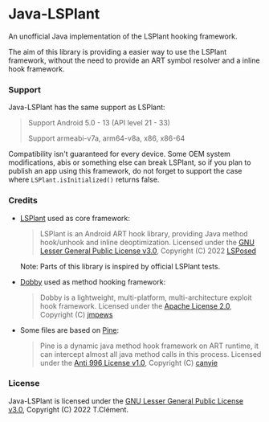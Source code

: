 # Java-LSPlant
An unofficial Java implementation of the LSPlant hooking framework.

The aim of this library is providing a easier way to use the LSPlant framework, without the need to 
provide an ART symbol resolver and a inline hook framework.

### Support
Java-LSPlant has the same support as LSPlant:
> Support Android 5.0 - 13 (API level 21 - 33)
> 
> Support armeabi-v7a, arm64-v8a, x86, x86-64

Compatibility isn't guaranteed for every device. Some OEM system modifications, abis or something
else can break LSPlant, so if you plan to publish an app using this framework, do not forget to
support the case where `LSPlant.isInitialized()` returns false.

### Credits
 - [LSPlant](https://github.com/LSPosed/LSPlant) used as core framework:
   > LSPlant is an Android ART hook library, providing Java method hook/unhook and inline deoptimization.
   > Licensed under the [GNU Lesser General Public License v3.0](https://github.com/LSPosed/LSPlant/blob/master/LICENSE), Copyright (C) 2022 [LSPosed](https://github.com/LSPosed)
   
   Note: Parts of this library is inspired by official LSPlant tests.
 - [Dobby](https://github.com/jmpews/Dobby) used as method hooking framework:
   > Dobby is a lightweight, multi-platform, multi-architecture exploit hook framework.
   > Licensed under the [Apache License 2.0](https://github.com/jmpews/Dobby/blob/master/LICENSE), Copyright (C) [jmpews](https://github.com/jmpews)
 - Some files are based on [Pine](https://github.com/canyie/pine):
   > Pine is a dynamic java method hook framework on ART runtime, it can intercept almost all java method calls in this process.
   > Licensed under the [Anti 996 License v1.0](https://github.com/996icu/996.ICU/blob/master/LICENSE), Copyright (C) [canyie](https://github.com/canyie)
 
### License
Java-LSPlant is licensed under the [GNU Lesser General Public License v3.0](LICENSE), Copyright (C) 2022 T.Clément.
